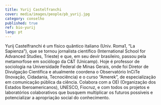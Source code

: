 ```yaml
---
title: Yurij Castelfranchi
cover: media/images/people/pb_yurij.jpg
category: conselho
published: true
ref: bio-yurij
lang: pt
---
```


Yurij Castelfranchi é um físico quântico italiano (Univ. Roma1, “La Sapienza”), que se tornou jornalista científico (International School for Advanced Studies, Trieste) e que, em seu devir brasileiro, passou pela metamorfose em sociólogo da C&T (Unicamp). Hoje é professor de sociologia na Universidade Federal de Minas Gerais, onde foi Diretor de Divulgação Científica e atualmente coordena o Observatório InCiTe (Inovação, Cidadania, Tecnociência) e o curso “Amerek”, de especialização em comunicação pública da ciência. Colabora com a OEI (Organização dos Estados Iberoamericanos), UNESCO, Fiocruz, e com todos os projetos e laboratórios colaborativos que busquem multiplicar os futuros possíveis e potencializar a apropriação social do conhecimento.